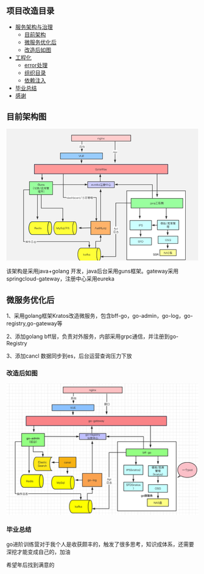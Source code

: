 ## 项目改造目录

+ [服务架构与治理](#服务架构与治理)  
  + [目前架构](#目前架构图)  
  + [微服务优化后](#微服务优化后)  
  + [改造后如图](#改造后如图)
+ [工程化](#工程化)  
  + [error处理](#error处理现状)
  + [组织目录](#组织目录)
  + [依赖注入](#依赖注入)
+ [毕业总结](#毕业总结)
+ [感谢](#感谢)

## 目前架构图
![图1.1 架构现状](./ssr私有化架构图.png) 

该架构是采用java+golang 开发，java后台采用guns框架。gateway采用springcloud-gateway，注册中心采用eureka

## 微服务优化后
1、采用golang框架Kratos改造微服务，包含bff-go，go-admin，go-log，go-registry,go-gateway等

2、添加golang bff层，负责对外服务，内部采用grpc通信，并注册到go-Registry

3、添加cancl 数据同步到es，后台运营查询压力下放


### 改造后如图
![图1.1 架构现状](./ssr-new.png) 

### 毕业总结

go进阶训练营对于我个人是收获颇丰的，触发了很多思考，知识成体系，还需要深挖才能变成自己的，加油

希望年后找到满意的